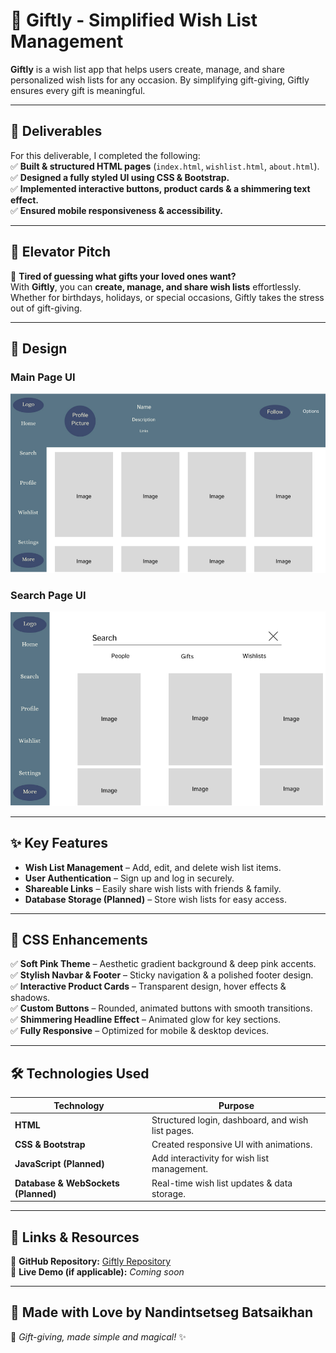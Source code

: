# 🎁 Giftly - Simplified Wish List Management

**Giftly** is a wish list app that helps users create, manage, and share personalized wish lists for any occasion. By simplifying gift-giving, Giftly ensures every gift is meaningful.

---

## **📌 Deliverables**
For this deliverable, I completed the following:  
✅ **Built & structured HTML pages** (`index.html`, `wishlist.html`, `about.html`).  
✅ **Designed a fully styled UI using CSS & Bootstrap.**  
✅ **Implemented interactive buttons, product cards & a shimmering text effect.**  
✅ **Ensured mobile responsiveness & accessibility.**  

---

## **🚀 Elevator Pitch**
🎁 **Tired of guessing what gifts your loved ones want?**  
With **Giftly**, you can **create, manage, and share wish lists** effortlessly. Whether for birthdays, holidays, or special occasions, Giftly takes the stress out of gift-giving.

---

## **🎨 Design**
### **Main Page UI**
![Main Page](images/MainPage.png)

### **Search Page UI**
![Search Page](images/Search.png)

---

## **✨ Key Features**
- **Wish List Management** – Add, edit, and delete wish list items.  
- **User Authentication** – Sign up and log in securely.  
- **Shareable Links** – Easily share wish lists with friends & family.  
- **Database Storage (Planned)** – Store wish lists for easy access.  

---

## **🎀 CSS Enhancements**
✅ **Soft Pink Theme** – Aesthetic gradient background & deep pink accents.  
✅ **Stylish Navbar & Footer** – Sticky navigation & a polished footer design.  
✅ **Interactive Product Cards** – Transparent design, hover effects & shadows.  
✅ **Custom Buttons** – Rounded, animated buttons with smooth transitions.  
✅ **Shimmering Headline Effect** – Animated glow for key sections.  
✅ **Fully Responsive** – Optimized for mobile & desktop devices.  

---

## **🛠️ Technologies Used**
| Technology | Purpose |
|------------|---------|
| **HTML** | Structured login, dashboard, and wish list pages. |
| **CSS & Bootstrap** | Created responsive UI with animations. |
| **JavaScript (Planned)** | Add interactivity for wish list management. |
| **Database & WebSockets (Planned)** | Real-time wish list updates & data storage. |

---

## **📎 Links & Resources**
🔗 **GitHub Repository:** [Giftly Repository](https://github.com/nandinnnnnnnnnnnn/Startup)  
🔗 **Live Demo (if applicable):** _Coming soon_  

---

## **💖 Made with Love by Nandintsetseg Batsaikhan**
🎀 _Gift-giving, made simple and magical!_ ✨  
